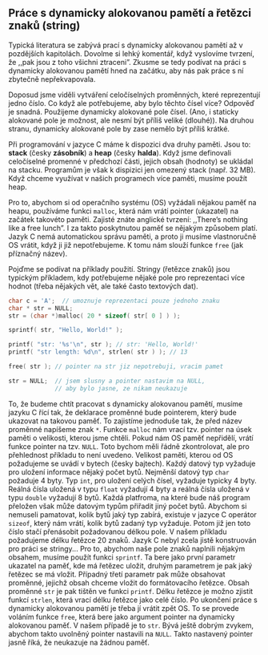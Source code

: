 ## Práce s dynamicky alokovanou pamětí a řetězci znaků (string)

Typická literatura se zabývá prací s dynamicky alokovanou pamětí až v
pozdějších kapitolách. Dovolme si lehký komentář, když vyslovíme
tvrzení, že ,,pak jsou z toho všichni ztraceni”. Zkusme se tedy podívat
na práci s dynamicky alokovanou pamětí hned na začátku, aby nás pak
práce s ní zbytečně nepřekvapovala.

Doposud jsme viděli vytváření celočíselných proměnných, které
reprezentují jedno číslo. Co když ale potřebujeme, aby bylo těchto čísel
více? Odpověď je snadná. Použijeme dynamicky alokované pole čísel. (Ano,
i staticky alokované pole je možnost, ale nesmí být příliš veliké
(dlouhé)). Na druhou stranu, dynamicky alokované pole by zase nemělo být
příliš krátké.

Při programování v jazyce C máme k dispozici dva druhy paměti. Jsou to:
**stack** (česky **zásobník**) a **heap** (česky **halda**). Když jsme
definovali celočíselné promenné v předchozí části, jejich obsah
(hodnoty) se ukládal na stacku. Programům je však k dispizici jen
omezený stack (např. 32 MB). Když chceme využívat v našich programech
více paměti, musíme použít heap.

Pro to, abychom si od operačního systému (OS) vyžádali nějakou paměť na
heapu, používáme funkci `malloc`, která nám vrátí pointer (ukazatel) na začátek
takovéto paměti. Zajisté znáte anglické tvrzení: ,,There’s nothing like
a free lunch”. I za takto poskytnutou paměť se nějakým způsobem platí.
Jazyk C nemá automatickou správu paměti, a proto ji musíme vlastnoručně
OS vrátit, když ji již nepotřebujeme. K tomu nám slouží funkce `free`
(jak příznačný název).

Pojďme se podívat na příklady použití. Stringy (řetězce znaků) jsou
typickým příkladem, kdy potřebujeme nějaké pole pro reprezentaci více
hodnot (třeba nějakých vět, ale také často textových dat).

```c
char c = 'A';  // umoznuje reprezentaci pouze jednoho znaku
char * str = NULL;
str = (char *)malloc( 20 * sizeof( str[ 0 ] ) );

sprintf( str, "Hello, World!" );

printf( "str: '%s'\n", str ); // str: 'Hello, World!'
printf( "str length: %d\n", strlen( str ) ); // 13

free( str ); // pointer na str jiz nepotrebuji, vracim pamet

str = NULL;  // jsem slusny a pointer nastavim na NULL,
             // aby bylo jasne, ze nikam neukazuje
```

To, že budeme chtít pracovat s dynamicky alokovanou pamětí, musíme
jazyku C řící tak, že deklarace proměnné bude pointerem, který bude
ukazovat na takovou paměť. To zajistíme jednoduše tak, že před název
proměnné napíšeme znak `*`. Funkce `malloc` nám vrací tzv. pointer na úsek paměti o
velikosti, kterou jsme chtěli. Pokud nám OS paměť nepřidělí, vrátí
funkce pointer na tzv. `NULL`. Toto bychom měli řádně zkontrolovat, ale pro
přehlednost příkladu to není uvedeno. Velikost paměti, kterou od OS
požadujeme se uvádí v bytech (česky bajtech). Každý datový typ vyžaduje
pro uložení informace nějaký počet bytů. Nejměnší datový typ `char` požaduje 4
byty. Typ `int`, pro uložení celých čísel, vyžaduje typicky 4 byty. Reálná
čísla uložená v typu `float` vyžadují 4 byty a reálná čísla uložená v typu `double`
vyžadují 8 bytů. Každá platfroma, na které bude náš program přeložen
však může datovým typům přiřadit jiný počet bytů. Abychom si nemuseli
pamatovat, kolik bytů jaký typ zabírá, existuje v jazyce C operátor `sizeof`,
který nám vrátí, kolik bytů zadaný typ vyžaduje. Potom již jen toto
číslo stačí přenásobit požadovanou délkou pole. V našem příkladu
požadujeme délku řetězce 20 znaků. Jazyk C nebyl zcela jistě konstruován
pro práci se stringy... Pro to, abychom naše pole znaků naplnili nějakým
obsahem, musíme použít funkci `sprintf`. Ta bere jako první parametr ukazatel na
paměť, kde má řetězec uložit, druhým parametrem je pak jaký řetězec se
má vložit. Případný třetí parametr pak může obsahovat proměnné, jejichž
obsah chceme vložit do formátovacího řetězce. Obsah proměnné `str` je pak
tištěn ve funkci `printf`. Délku řetězce je možno zjistit funkcí `strlen`, která vrací
délku řetězce jako celé číslo. Po ukončení práce s dynamicky alokovanou
pamětí je třeba jí vrátit zpět OS. To se provede voláním funkce `free`, která
bere jako argument pointer na dynamicky alokovanou paměť. V našem
případě je to `str`. Bývá ještě dobrým zvykem, abychom takto uvolněný pointer
nastavili na `NULL`. Takto nastavený pointer jasně říká, že neukazuje na
žádnou paměť.
